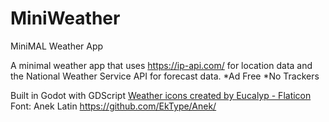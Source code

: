 # MiniWeather
MiniMAL Weather App

A minimal weather app that uses https://ip-api.com/ for location data and the National Weather Service API for forecast data. 
*Ad Free
*No Trackers

Built in Godot with GDScript
<a href="https://www.flaticon.com/free-icons/weather" title="weather icons">Weather icons created by Eucalyp - Flaticon</a>
Font: Anek Latin https://github.com/EkType/Anek/
